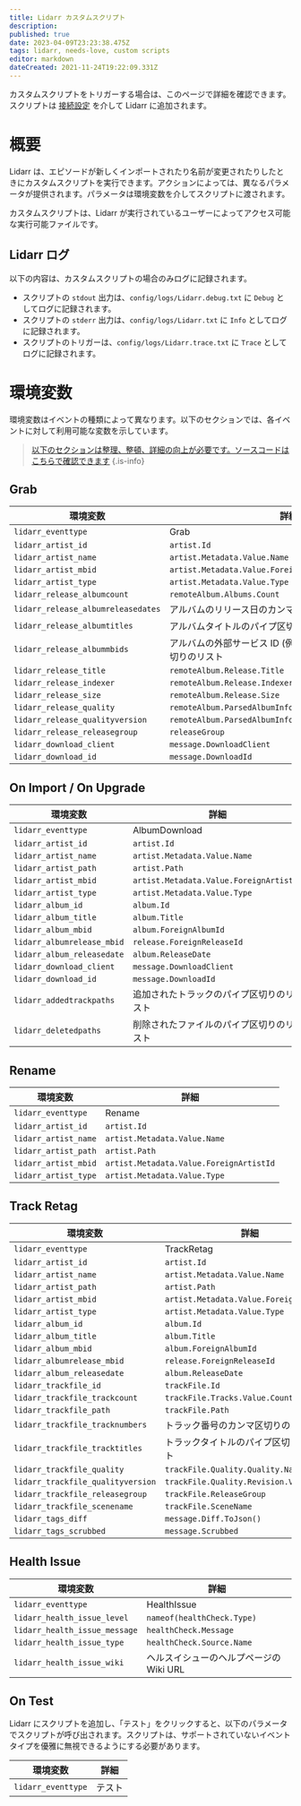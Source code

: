 ```yaml
---
title: Lidarr カスタムスクリプト
description: 
published: true
date: 2023-04-09T23:23:38.475Z
tags: lidarr, needs-love, custom scripts
editor: markdown
dateCreated: 2021-11-24T19:22:09.331Z
---
```


カスタムスクリプトをトリガーする場合は、このページで詳細を確認できます。スクリプトは [接続設定](/lidarr/settings#connections) を介して Lidarr に追加されます。

# 概要

Lidarr は、エピソードが新しくインポートされたり名前が変更されたりしたときにカスタムスクリプトを実行できます。アクションによっては、異なるパラメータが提供されます。パラメータは環境変数を介してスクリプトに渡されます。

カスタムスクリプトは、Lidarr が実行されているユーザーによってアクセス可能な実行可能ファイルです。

## Lidarr ログ

以下の内容は、カスタムスクリプトの場合のみログに記録されます。

- スクリプトの `stdout` 出力は、`config/logs/Lidarr.debug.txt` に `Debug` としてログに記録されます。
- スクリプトの `stderr` 出力は、`config/logs/Lidarr.txt` に `Info` としてログに記録されます。
- スクリプトのトリガーは、`config/logs/Lidarr.trace.txt` に `Trace` としてログに記録されます。

# 環境変数

環境変数はイベントの種類によって異なります。以下のセクションでは、各イベントに対して利用可能な変数を示しています。

> [以下のセクションは整理、整頓、詳細の向上が必要です。ソースコードはこちらで確認できます](https://github.com/Lidarr/Lidarr/blob/develop/src/NzbDrone.Core/Notifications/CustomScript/CustomScript.cs)
{.is-info}

## Grab

| 環境変数                          | 詳細                                                                |
| --------------------------------- | ------------------------------------------------------------------- |
| `lidarr_eventtype`                | Grab                                                                |
| `lidarr_artist_id`                | `artist.Id`                                                         |
| `lidarr_artist_name`              | `artist.Metadata.Value.Name`                                        |
| `lidarr_artist_mbid`              | `artist.Metadata.Value.ForeignArtistId`                             |
| `lidarr_artist_type`              | `artist.Metadata.Value.Type`                                        |
| `lidarr_release_albumcount`       | `remoteAlbum.Albums.Count`                                          |
| `lidarr_release_albumreleasedates`| アルバムのリリース日のカンマ区切りのリスト                           |
| `lidarr_release_albumtitles`      | アルバムタイトルのパイプ区切りのリスト                               |
| `lidarr_release_albummbids`       | アルバムの外部サービス ID (例: MusicBrainz) のパイプ区切りのリスト   |
| `lidarr_release_title`            | `remoteAlbum.Release.Title`                                         |
| `lidarr_release_indexer`          | `remoteAlbum.Release.Indexer`                                       |
| `lidarr_release_size`             | `remoteAlbum.Release.Size`                                          |
| `lidarr_release_quality`          | `remoteAlbum.ParsedAlbumInfo.Quality.Quality.Name`                  |
| `lidarr_release_qualityversion`   | `remoteAlbum.ParsedAlbumInfo.Quality.Revision.Version`              |
| `lidarr_release_releasegroup`     | `releaseGroup`                                                      |
| `lidarr_download_client`          | `message.DownloadClient`                                            |
| `lidarr_download_id`              | `message.DownloadId`                                                |

## On Import / On Upgrade

| 環境変数                  | 詳細                                      |
| ------------------------- | ---------------------------------------- |
| `lidarr_eventtype`        | AlbumDownload                            |
| `lidarr_artist_id`        | `artist.Id`                              |
| `lidarr_artist_name`      | `artist.Metadata.Value.Name`             |
| `lidarr_artist_path`      | `artist.Path`                            |
| `lidarr_artist_mbid`      | `artist.Metadata.Value.ForeignArtistId`  |
| `lidarr_artist_type`      | `artist.Metadata.Value.Type`             |
| `lidarr_album_id`         | `album.Id`                               |
| `lidarr_album_title`      | `album.Title`                            |
| `lidarr_album_mbid`       | `album.ForeignAlbumId`                   |
| `lidarr_albumrelease_mbid`| `release.ForeignReleaseId`               |
| `lidarr_album_releasedate`| `album.ReleaseDate`                      |
| `lidarr_download_client`  | `message.DownloadClient`                 |
| `lidarr_download_id`      | `message.DownloadId`                     |
| `lidarr_addedtrackpaths`  | 追加されたトラックのパイプ区切りのリスト |
| `lidarr_deletedpaths`     | 削除されたファイルのパイプ区切りのリスト |

## Rename

| 環境変数                | 詳細                                     |
| ----------------------- | ---------------------------------------- |
| `lidarr_eventtype`      | Rename                                   |
| `lidarr_artist_id`      | `artist.Id`                              |
| `lidarr_artist_name`    | `artist.Metadata.Value.Name`             |
| `lidarr_artist_path`    | `artist.Path`                            |
| `lidarr_artist_mbid`    | `artist.Metadata.Value.ForeignArtistId`  |
| `lidarr_artist_type`    | `artist.Metadata.Value.Type`             |

## Track Retag

| 環境変数                         | 詳細                                     |
| -------------------------------- | ---------------------------------------- |
| `lidarr_eventtype`               | TrackRetag                               |
| `lidarr_artist_id`               | `artist.Id`                              |
| `lidarr_artist_name`             | `artist.Metadata.Value.Name`             |
| `lidarr_artist_path`             | `artist.Path`                            |
| `lidarr_artist_mbid`             | `artist.Metadata.Value.ForeignArtistId`  |
| `lidarr_artist_type`             | `artist.Metadata.Value.Type`             |
| `lidarr_album_id`                | `album.Id`                               |
| `lidarr_album_title`             | `album.Title`                            |
| `lidarr_album_mbid`              | `album.ForeignAlbumId`                   |
| `lidarr_albumrelease_mbid`       | `release.ForeignReleaseId`               |
| `lidarr_album_releasedate`       | `album.ReleaseDate`                      |
| `lidarr_trackfile_id`            | `trackFile.Id`                           |
| `lidarr_trackfile_trackcount`    | `trackFile.Tracks.Value.Count`           |
| `lidarr_trackfile_path`          | `trackFile.Path`                         |
| `lidarr_trackfile_tracknumbers`  | トラック番号のカンマ区切りのリスト        |
| `lidarr_trackfile_tracktitles`   | トラックタイトルのパイプ区切りのリスト    |
| `lidarr_trackfile_quality`       | `trackFile.Quality.Quality.Name`         |
| `lidarr_trackfile_qualityversion`| `trackFile.Quality.Revision.Version`     |
| `lidarr_trackfile_releasegroup`  | `trackFile.ReleaseGroup`                 |
| `lidarr_trackfile_scenename`     | `trackFile.SceneName`                    |
| `lidarr_tags_diff`               | `message.Diff.ToJson()`                  |
| `lidarr_tags_scrubbed`           | `message.Scrubbed`                       |

## Health Issue

| 環境変数                      | 詳細                                     |
| ----------------------------- | ---------------------------------------- |
| `lidarr_eventtype`            | HealthIssue                              |
| `lidarr_health_issue_level`   | `nameof(healthCheck.Type)`               |
| `lidarr_health_issue_message` | `healthCheck.Message`                    |
| `lidarr_health_issue_type`    | `healthCheck.Source.Name`                |
| `lidarr_health_issue_wiki`    | ヘルスイシューのヘルプページの Wiki URL   |

## On Test

Lidarr にスクリプトを追加し、「テスト」をクリックすると、以下のパラメータでスクリプトが呼び出されます。スクリプトは、サポートされていないイベントタイプを優雅に無視できるようにする必要があります。

| 環境変数 | 詳細 |
| ---------- | ---- |
| `lidarr_eventtype` | テスト |